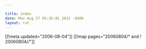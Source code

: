 ```yaml
---

title: index
date: Mon Aug 27 03:35:01 2012 -0400
layout: rut
---
```


[[!meta updated="2006-08-04"]]
[[!map pages="20060804/* and ! 20060804/*/*"]]
